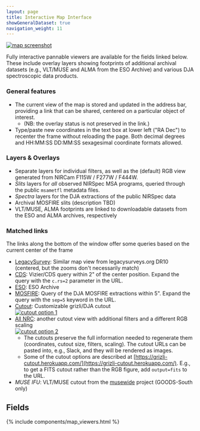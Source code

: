 ```yaml
---
layout: page
title: Interactive Map Interface
showGeneralDataset: true
navigation_weight: 11
---
```


<span class="image fit"> <a href="https://s3.amazonaws.com/grizli-v2/ClusterTiles/Map/gds/jwst.html?coord=53.1633772,-27.7705924&zoom=5" target="_blank" rel="noopener noreferrer"> <img src="{{site.baseurl}}/images/map_demo.jpg" alt="map screenshot"> </a> </span>

Fully interactive pannable viewers are available for the fields linked below.  These include overlay layers showing footprints of additional archival datasets (e.g., VLT/MUSE and ALMA from the ESO Archive) and various DJA spectroscopic data products.

### General features 

- The current view of the map is stored and updated in the address bar, providing a link that can be shared, centered on a particular object of interest.
    - (NB: the overlay status is not preserved in the link.)
- Type/paste new coordinates in the text box at lower left ("RA Dec") to recenter the frame without reloading the page.  Both decimal degrees and HH:MM:SS DD:MM:SS sexagesimal coordinate formats allowed.

### Layers & Overlays

- Separate layers for individual filters, as well as the (default) RGB view generated from NIRCam F115W / F277W / F444W.
- *Slits* layers for *all* observed NIRSpec MSA programs, queried through the public ``msametfl`` metadata files.
- *Spectra* layers for the DJA extractions of the public NIRSpec data
- Archival MOSFIRE slits (description TBD)
- VLT/MUSE, ALMA footprints are linked to downloadable datasets from the ESO and ALMA archives, respectively

### Matched links
The links along the bottom of the window offer some queries based on the current center of the frame

- [LegacySurvey](https://www.legacysurvey.org/viewer?layer=ls-dr10&zoom=17&ra=53.1658075&dec=-27.7695593): Similar map view from legacysurveys.org DR10 (centered, but the zooms don't necessarily match)
- [CDS](http://vizier.cds.unistra.fr/viz-bin/VizieR?&-c.rs=2&-c=53.1658075,-27.7695593): Vizier/CDS query within 2" of the center position.  Expand the query with the ``c.rs=2`` parameter in the URL.
- [ESO](https://archive.eso.org/scienceportal/home?pos=53.1658075,-27.7695593&r=0.02&dp_type=IMAGE,CUBE): ESO Archive
- [MOSFIRE](https://grizli-cutout.herokuapp.com/mosfire?mode=table&sep=5&ra=53.1658075&dec=-27.7695593): Query of the DJA MOSFIRE extractions within 5".  Expand the query with the ``sep=5`` keyword in the URL.
- [Cutout](https://grizli-cutout.herokuapp.com/thumb?all_filters=True&size=4&scl=1&asinh=True&filters=f814w,f115w-clear,f150w-clear,f277w-clear,f444w-clear&rgb_scl=1.5,0.84,1.3&pl=2&ra=53.1658075&dec=-27.7695593): Customizable grizli/DJA cutout <br> <span class="image fit"> <a href="https://grizli-cutout.herokuapp.com/thumb?all_filters=True&size=4&scl=1&asinh=True&filters=f814w,f115w-clear,f150w-clear,f277w-clear,f444w-clear&rgb_scl=1.5,0.84,1.3&pl=2&ra=53.1658075&dec=-27.7695593" target="_blank" rel="noopener noreferrer"> <img src="{{site.baseurl}}/images/cutout-qmzznsie-672.rgb.png" alt="cutout option 1"> </a> </span>
- [All NRC](https://grizli-cutout.herokuapp.com/thumb?all_filters=True&size=4&scl=0.5&asinh=False&filters=f814w,f115w-clear,f150w-clear,f200w-clear,f277w-clear,f335w-clear,f356w-clear,f410m-clear,f444w-clear&rgb_scl=1.1,1.05,1.0&pl=2&ra=53.1658075&dec=-27.7695593): another cutout view with additional filters and a different RGB scaling <br> <span class="image fit"> <a href="https://grizli-cutout.herokuapp.com/thumb?all_filters=True&size=4&scl=0.5&asinh=False&filters=f814w,f115w-clear,f150w-clear,f200w-clear,f277w-clear,f335w-clear,f356w-clear,f410m-clear,f444w-clear&rgb_scl=1.1,1.05,1.0&pl=2&ra=53.1658075&dec=-27.7695593" target="_blank" rel="noopener noreferrer"> <img src="{{site.baseurl}}/images/cutout-f1xycda7-672.rgb.png" alt="cutout option 2"> </a> </span>
    - The cutouts preserve the full information needed to regenerate them (coordinates, cutout size, filters, scaling).  The cutout URLs can be pasted into, e.g., Slack, and they will be rendered as images.
    - Some of the cutout options are described at [https://grizli-cutout.herokuapp.com/](https://grizli-cutout.herokuapp.com/).  E.g., to get a FITS cutout rather than the RGB figure, add ``output=fits`` to the URL.
- *MUSE IFU*: VLT/MUSE cutout from the [musewide](https://musewide.aip.de/project/) project (GOODS-South only)


## Fields

{% include components/map_viewers.html %}